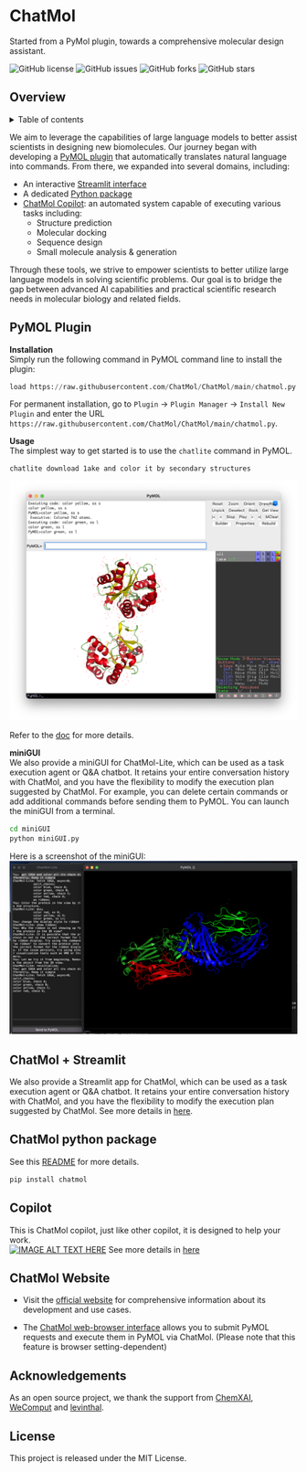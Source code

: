 # ChatMol
Started from a PyMol plugin, towards a comprehensive molecular design assistant.

![GitHub license](https://img.shields.io/github/license/ChatMol/ChatMol)  ![GitHub issues](https://img.shields.io/github/issues/ChatMol/ChatMol) ![GitHub forks](https://img.shields.io/github/forks/ChatMol/ChatMol)  ![GitHub stars](https://img.shields.io/github/stars/ChatMol/ChatMol)

## Overview
<details>
<summary>Table of contents</summary>

- [ChatMol](#chatmol)
  - [Overview](#overview)
  - [PyMOL Plugin](#pymol-plugin)
  - [ChatMol + Streamlit](#chatmol--streamlit)
  - [ChatMol python package](#chatmol-python-package)
  - [Copilot](#copilot)
  - [ChatMol Website](#chatmol-website)
  - [License](#license)
</details>

We aim to leverage the capabilities of large language models to better assist scientists in designing new biomolecules. Our journey began with developing a [PyMOL plugin](#pymol-plugin) that automatically translates natural language into commands. From there, we expanded into several domains, including:

- An interactive [Streamlit interface](#chatmol--streamlit)
- A dedicated [Python package](#chatmol-python-package)
- [ChatMol Copilot](#copilot): an automated system capable of executing various tasks including: 
  - Structure prediction
  - Molecular docking
  - Sequence design
  - Small molecule analysis & generation

Through these tools, we strive to empower scientists to better utilize large language models in solving scientific problems. Our goal is to bridge the gap between advanced AI capabilities and practical scientific research needs in molecular biology and related fields.

## PyMOL Plugin

**Installation**  
Simply run the following command in PyMOL command line to install the plugin:

```python
load https://raw.githubusercontent.com/ChatMol/ChatMol/main/chatmol.py
```

For permanent installation, go to `Plugin` -> `Plugin Manager` -> `Install New Plugin` and enter the URL `https://raw.githubusercontent.com/ChatMol/ChatMol/main/chatmol.py`.

**Usage**  
The simplest way to get started is to use the `chatlite` command in PyMOL. 
```pymol
chatlite download 1ake and color it by secondary structures
```

![img](./assets/img_ss.png)

Refer to the [doc](./pymol_plugin/README.md) for more details.

**miniGUI**  
We also provide a miniGUI for ChatMol-Lite, which can be used as a task execution agent or Q&A chatbot. It retains your entire conversation history with ChatMol, and you have the flexibility to modify the execution plan suggested by ChatMol. For example, you can delete certain commands or add additional commands before sending them to PyMOL. You can launch the miniGUI from a terminal.

```bash
cd miniGUI
python miniGUI.py
```
Here is a screenshot of the miniGUI:
![img](./assets/chatmol_lite.png)

## ChatMol + Streamlit

We also provide a Streamlit app for ChatMol, which can be used as a task execution agent or Q&A chatbot. It retains your entire conversation history with ChatMol, and you have the flexibility to modify the execution plan suggested by ChatMol. See more details in [here](./chatmol-streamlit/README.md).

## ChatMol python package

See this [README](./chatmol_pkg/README.md) for more details.

```bash
pip install chatmol
```

## Copilot
This is ChatMol copilot, just like other copilot, it is designed to help your work.  
[![IMAGE ALT TEXT HERE](https://img.youtube.com/vi/9uMFZMQqTf8/0.jpg)](https://www.youtube.com/watch?v=9uMFZMQqTf8)
See more details in [here](./copilot_public/README.md)

## ChatMol Website

- Visit the [official website](https://chatmol.org) for comprehensive information about its development and use cases.

- The [ChatMol web-browser interface](http://xp.chatmol.org/chatmol.html) allows you to submit PyMOL requests and execute them in PyMOL via ChatMol. (Please note that this feature is browser setting-dependent)

## Acknowledgements

As an open source project, we thank the support from [ChemXAI](https://www.chemxai.com/), [WeComput](https://www.wecomput.com/) and [levinthal](https://www.levinthal.bio/).

## License
This project is released under the MIT License.

